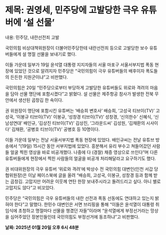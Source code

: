# **제목: 권영세, 민주당에 고발당한 극우 유튜버에 ‘설 선물’**

  내용: 민주당, 내란선전죄 고발

국민의힘 비상대책위원장이 더불어민주당한테 내란선전죄 등으로 고발당한 보수 유튜버들에게 설 명절 선물을 보내기로 했다. 

이들 가운데 일부가 19일 윤석열 대통령 지지자들의 서울 마포구 서울서부지법 폭동 현장에 있었던 것으로 알려지자 민주당은 “국민의힘이 극우 유튜버들의 배후이자 폭도들의 든든한 지원군이냐”고 비판했다. 

국민의힘은 20일 “민주당으로부터 부당하게 고발당한 유튜버들도 위로와 격려의 마음을 담아 선물 명단에 포함시켰다”고 밝혔다. 설 선물은 제주항공 참사가 발생한 전북 무안에서 생산된 곱창김 한 속이다. 

권 위원장이 명단에 포함시킨 유튜버는 ‘배승희 변호사’ 배승희, ‘고성국 티브이(TV)’ 고성국, ‘이봉규 티브이(TV)’ 이봉규, ‘성창경 티브이(TV)’ 성창경, ‘신의한수’ 신혜식, ‘신남성연대’ 배인규, ‘김상진 티브이(TV)’ 김상진, ‘그라운드씨’ 김성원, ‘김채환의 시사이다’ 김채환, ‘공병호 티브이(TV)’ 공병호 등 10명이다. 

이들 가운데 일부는 전날 서울서부지법 폭동 현장에 있었다. 배인규씨는 전날 유튜브 방송에서 “(19일) 15시간 동안 서부지법에 있었다. 흥분해서 유리 부수고 쳐들어갔던 사람들 얼굴 찍힌 영상을 바로 비공개했다. 나중에 다 (경찰) 채증 영상으로 쓰인다”며 다른 유튜버들에게 현장에서 찍힌 사람들의 얼굴을 비공개 처리해달라고 요구하기도 했다. 

권 비대위원장의 극우 유튜버 ‘위로와 격려’에 박상수 전 국민의힘 대변인(인천 서갑 당협위원장)은 이날 페이스북에 글을 올려 “배승희, 고성국, 이봉규, 성창경 등과 함께 받는 곱창김. 고맙지만 어려운 이웃께 연탄 한장 보내주시라고 돌려드리고 싶다. 아니 별로 고맙지도 않다”고 비꼬았다. 

민주당은 “국민의힘은 극우 유튜버들의 내란 선전과 폭동 선동에도 연대하고 있는지 밝혀야 한다”고 말했다. 한민수 대변인은 서면 브리핑을 통해 “이들은 윤석열이 대통령 취임식에 초청하고 명절마다 선물을 챙겼던 자들”이라며 “윤석열에게 부정선거라는 망상을 심어주었던 장본인들인데 국민의힘도 부정선거에 동조하냐”고 비판했다.

  **날짜: 2025년 01월 20일 오후 6시 48분**